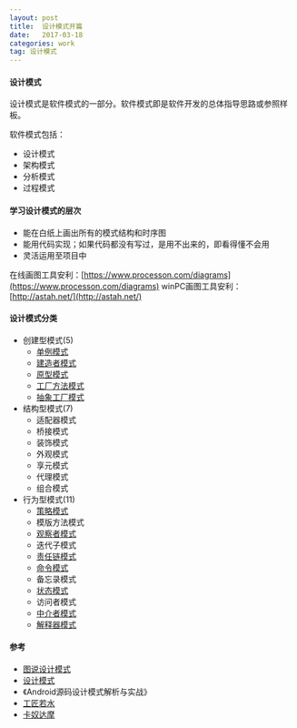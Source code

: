 ```yaml
---
layout: post
title:  设计模式开篇
date:   2017-03-18
categories: work
tag: 设计模式
---
```

 

#### 设计模式 ####

设计模式是软件模式的一部分。软件模式即是软件开发的总体指导思路或参照样板。<br/>

软件模式包括：

- 设计模式
- 架构模式
- 分析模式
- 过程模式


#### 学习设计模式的层次 ####
- 能在白纸上画出所有的模式结构和时序图
- 能用代码实现；如果代码都没有写过，是用不出来的，即看得懂不会用
- 灵活运用至项目中

在线画图工具安利：[https://www.processon.com/diagrams](https://www.processon.com/diagrams)
winPC画图工具安利：[http://astah.net/](http://astah.net/)


#### 设计模式分类 ####

- 创建型模式(5)
	- [单例模式](http://xusx1024.com/2017/02/11/design-patterns-singleton-1/)
	- [建造者模式](http://xusx1024.com/2017/03/03/design-patterns-builder-1/)
	- [原型模式](http://xusx1024.com/2017/03/18/design-patterns-prototype-1/)
	- [工厂方法模式](http://xusx1024.com/2017/05/24/design-patterns-factory-method/)
	- [抽象工厂模式](http://xusx1024.com/2017/05/25/design-patterns-abstract-factory/)
- 结构型模式(7)
	- 适配器模式
	- 桥接模式
	- 装饰模式
	- 外观模式
	- 享元模式
	- 代理模式
	- 组合模式
- 行为型模式(11)
	- [策略模式](http://xusx1024.com/2017/05/25/design-patterns-strategy-pattern/)
	- 模版方法模式
	- [观察者模式](http://xusx1024.com/2017/06/09/design-patterns-observer/)
	- 迭代子模式
	- [责任链模式](http://xusx1024.com/2017/05/31/design-patterns-chain-of-responsibility/)
	- [命令模式](http://xusx1024.com/2017/06/14/design-patterns-command/)
	- 备忘录模式
	- [状态模式](http://xusx1024.com/2017/05/26/design-patterns-state-pattern/)
	- 访问者模式
	- [中介者模式](http://xusx1024.com/2017/06/13/design-patterns-mediator/)
	- [解释器模式](http://xusx1024.com/2017/06/02/design-patterns-interpreter/)


#### 参考 ####

- [图说设计模式](http://design-patterns.readthedocs.io/zh_CN/latest/) 
- [设计模式](https://quanke.gitbooks.io/design-pattern-java/)
- 《Android源码设计模式解析与实战》
- [工匠若水](http://blog.csdn.net/yanbober/article/category/3148699)
- [卡奴达摩](http://blog.csdn.net/zhengzhb/article/category/926691)